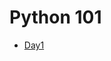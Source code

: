 # Python 101
* [Day1]([https://github.com/actlook25957/docker-101/tree/master/pre-test](https://github.com/actlook25957/python-101/tree/master/Day1))
